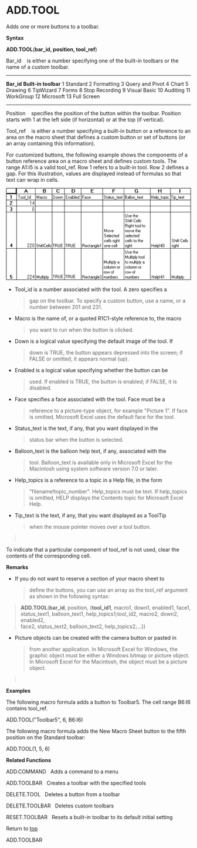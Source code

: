 ADD.TOOL
========

Adds one or more buttons to a toolbar.

**Syntax**

**ADD.TOOL**(**bar\_id, position, tool\_ref**)

Bar\_id    is either a number specifying one of the built-in toolbars or
the name of a custom toolbar.

  ------------- ----------------------
  **Bar\_id**   **Built-in toolbar**
  1             Standard
  2             Formatting
  3             Query and Pivot
  4             Chart
  5             Drawing
  6             TipWizard
  7             Forms
  8             Stop Recording
  9             Visual Basic
  10            Auditing
  11            WorkGroup
  12            Microsoft
  13            Full Screen
  ------------- ----------------------

Position    specifies the position of the button within the toolbar.
Position starts with 1 at the left side (if horizontal) or at the top
(if vertical).

Tool\_ref    is either a number specifying a built-in button or a
reference to an area on the macro sheet that defines a custom button or
set of buttons (or an array containing this information).

For customized buttons, the following example shows the components of a
button reference area on a macro sheet and defines custom tools. The
range A1:I5 is a valid tool\_ref. Row 1 refers to a built-in tool. Row 2
defines a gap. For this illustration, values are displayed instead of
formulas so that text can wrap in cells.

![](media/image2.png)

-   Tool\_id is a number associated with the tool. A zero specifies a
    > gap on the toolbar. To specify a custom button, use a name, or a
    > number between 201 and 231.

-   Macro is the name of, or a quoted R1C1-style reference to, the macro
    > you want to run when the button is clicked.

-   Down is a logical value specifying the default image of the tool. If
    > down is TRUE, the button appears depressed into the screen; if
    > FALSE or omitted, it appears normal (up).

-   Enabled is a logical value specifying whether the button can be
    > used. If enabled is TRUE, the button is enabled; if FALSE, it is
    > disabled.

-   Face specifies a face associated with the tool. Face must be a
    > reference to a picture-type object, for example \"Picture 1\". If
    > face is omitted, Microsoft Excel uses the default face for the
    > tool.

-   Status\_text is the text, if any, that you want displayed in the
    > status bar when the button is selected.

-   Balloon\_text is the balloon help text, if any, associated with the
    > tool. Balloon\_text is available only in Microsoft Excel for the
    > Macintosh using system software version 7.0 or later.

-   Help\_topics is a reference to a topic in a Help file, in the form
    > \"filename!topic\_number\". Help\_topics must be text. If
    > help\_topics is omitted, HELP displays the Contents topic for
    > Microsoft Excel Help.

-   Tip\_text is the text, if any, that you want displayed as a ToolTip
    > when the mouse pointer moves over a tool button.

>  

To indicate that a particular component of tool\_ref is not used, clear
the contents of the corresponding cell.

**Remarks**

-   If you do not want to reserve a section of your macro sheet to
    > define the buttons, you can use an array as the tool\_ref argument
    > as shown in the following syntax:

> **ADD.TOOL**(**bar\_id**, position, {**tool\_id1**, macro1, down1,
> enabled1, face1,\
> status\_text1, balloon\_text1, help\_topics1;tool\_id2, macro2, down2,
> enabled2,\
> face2, status\_text2, balloon\_text2, help\_topics2;\...})

-   Picture objects can be created with the camera button or pasted in
    > from another application. In Microsoft Excel for Windows, the
    > graphic object must be either a Windows bitmap or picture object.
    > In Microsoft Excel for the Macintosh, the object must be a picture
    > object.

>  

**Examples**

The following macro formula adds a button to Toolbar5. The cell range
B6:I6 contains tool\_ref.

ADD.TOOL(\"Toolbar5\", 6, B6:I6)

The following macro formula adds the New Macro Sheet button to the fifth
position on the Standard toolbar:

ADD.TOOL(1, 5, 6)

**Related Functions**

ADD.COMMAND   Adds a command to a menu

ADD.TOOLBAR   Creates a toolbar with the specified tools

DELETE.TOOL   Deletes a button from a toolbar

DELETE.TOOLBAR   Deletes custom toolbars

RESET.TOOLBAR   Resets a built-in toolbar to its default initial setting

Return to [top](#A)

ADD.TOOLBAR
